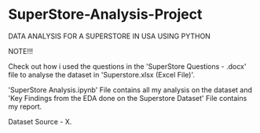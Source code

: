 # SuperStore-Analysis-Project
DATA ANALYSIS FOR A SUPERSTORE IN USA USING PYTHON

NOTE!!!

Check out how i used the questions in the 'SuperStore Questions - .docx' file to analyse the dataset in 'Superstore.xlsx (Excel File)'.

'SuperStore Analysis.ipynb' File contains all my analysis on the dataset and 'Key Findings from the EDA done on the Superstore Dataset' File contains my report.

Dataset Source - X. 

